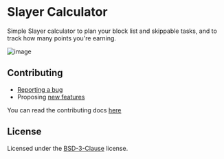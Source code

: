 # Slayer Calculator

Simple Slayer calculator to plan your block list and skippable tasks, and to track how many points you're earning.

![image](https://github.com/user-attachments/assets/7b7b9567-f10c-4986-af51-f2ef17d08c45)

## Contributing

  * [Reporting a bug](https://github.com/rtallarr/Dual-Maracas/issues/new?assignees=&labels=bug&projects=&template=bug_report.yaml)
  * Proposing [new features](https://github.com/rtallarr/Dual-Maracas/issues/new?assignees=&labels=enhancement&projects=&template=feature_request.yaml)

You can read the contributing docs [here](https://github.com/rtallarr/Dual-Maracas/blob/main/CONTRIBUTING.md)

## License

Licensed under the [BSD-3-Clause](https://github.com/rtallarr/Dual-Maracas/blob/main/LICENSE) license.
